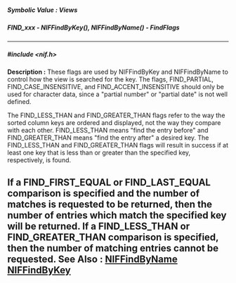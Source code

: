 ##### Symbolic Value : Views
##### FIND_xxx - NIFFindByKey(), NIFFindByName() - FindFlags
---
##### #include <nif.h>
**Description :**
These flags are used by NIFFindByKey and NIFFindByName to control how the view 
is searched for the key. The flags,  FIND_PARTIAL, FIND_CASE_INSENSITIVE, and 
FIND_ACCENT_INSENSITIVE should only be used for character data, since a 
"partial number" or "partial date" is not well defined.  

The FIND_LESS_THAN and FIND_GREATER_THAN flags refer to the way the sorted 
column keys are ordered and displayed, not the way they compare with each 
other. FIND_LESS_THAN means "find the entry before" and FIND_GREATER_THAN means 
"find the entry after" a desired key.  The FIND_LESS_THAN and FIND_GREATER_THAN 
flags will result in success if at least one key that is less than or greater 
than the specified key, respectively, is found.  

If a FIND_FIRST_EQUAL or FIND_LAST_EQUAL comparison is specified and the number 
of matches is requested to be returned, then the number of entries which match 
the specified key will be returned.  If a FIND_LESS_THAN or FIND_GREATER_THAN 
comparison is specified, then the number of matching entries cannot be 
requested.
**See Also :**
[NIFFindByName](D:/md_files/NIFFindByName.md)
[NIFFindByKey](D:/md_files/NIFFindByKey.md)
---

